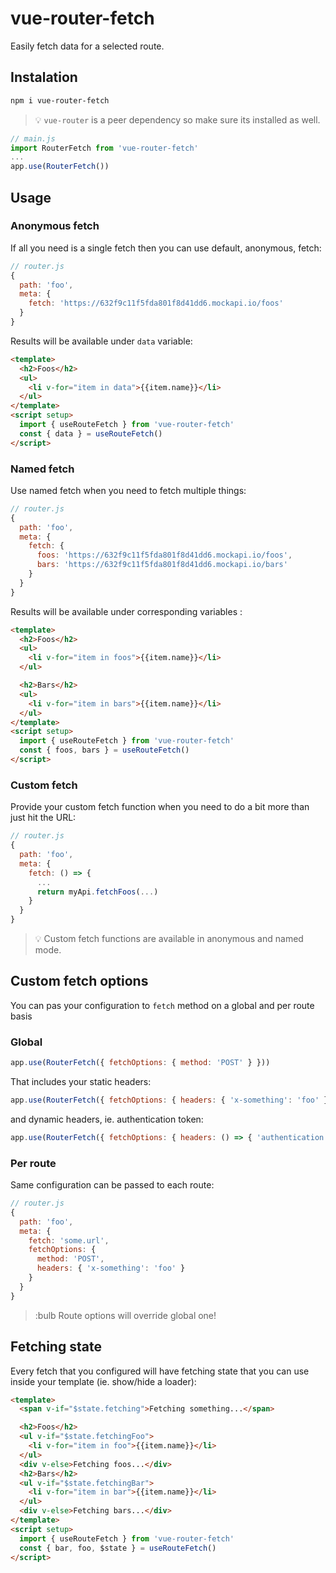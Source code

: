 # vue-router-fetch

Easily fetch data for a selected route.

## Instalation

```bash
npm i vue-router-fetch
```

> :bulb: `vue-router` is a peer dependency so make sure its installed as well.

```js
// main.js
import RouterFetch from 'vue-router-fetch'
...
app.use(RouterFetch())
```

## Usage

### Anonymous fetch

If all you need is a single fetch then you can use default, anonymous, fetch:

```js
// router.js
{
  path: 'foo',
  meta: {
    fetch: 'https://632f9c11f5fda801f8d41dd6.mockapi.io/foos'
  }
}
```

Results will be available under `data` variable:

```html
<template>
  <h2>Foos</h2>
  <ul>
    <li v-for="item in data">{{item.name}}</li>
  </ul>
</template>
<script setup>
  import { useRouteFetch } from 'vue-router-fetch'
  const { data } = useRouteFetch()
</script>
```

### Named fetch

Use named fetch when you need to fetch multiple things:

```js
// router.js
{
  path: 'foo',
  meta: {
    fetch: {
      foos: 'https://632f9c11f5fda801f8d41dd6.mockapi.io/foos',
      bars: 'https://632f9c11f5fda801f8d41dd6.mockapi.io/bars'
    }
  }
}
```

Results will be available under corresponding variables :

```html
<template>
  <h2>Foos</h2>
  <ul>
    <li v-for="item in foos">{{item.name}}</li>
  </ul>

  <h2>Bars</h2>
  <ul>
    <li v-for="item in bars">{{item.name}}</li>
  </ul>
</template>
<script setup>
  import { useRouteFetch } from 'vue-router-fetch'
  const { foos, bars } = useRouteFetch()
</script>
```

### Custom fetch

Provide your custom fetch function when you need to do a bit more than just hit the URL:

```js
// router.js
{
  path: 'foo',
  meta: {
    fetch: () => {
      ...
      return myApi.fetchFoos(...)
    }
  }
}
```

> :bulb: Custom fetch functions are available in anonymous and named mode.

## Custom fetch options

You can pas your configuration to `fetch` method on a global and per route basis

### Global

```js
app.use(RouterFetch({ fetchOptions: { method: 'POST' } }))
```

That includes your static headers:

```js
app.use(RouterFetch({ fetchOptions: { headers: { 'x-something': 'foo' } } }))
```

and dynamic headers, ie. authentication token:

```js
app.use(RouterFetch({ fetchOptions: { headers: () => { 'authentication': ... } } }))
```

### Per route

Same configuration can be passed to each route:

```js
// router.js
{
  path: 'foo',
  meta: {
    fetch: 'some.url',
    fetchOptions: {
      method: 'POST',
      headers: { 'x-something': 'foo' }
    }
  }
}
```

> :bulb Route options will override global one!

## Fetching state

Every fetch that you configured will have fetching state that you can use inside your template (ie. show/hide a loader):

```html
<template>
  <span v-if="$state.fetching">Fetching something...</span>

  <h2>Foos</h2>
  <ul v-if="$state.fetchingFoo">
    <li v-for="item in foo">{{item.name}}</li>
  </ul>
  <div v-else>Fetching foos...</div>
  <h2>Bars</h2>
  <ul v-if="$state.fetchingBar">
    <li v-for="item in bar">{{item.name}}</li>
  </ul>
  <div v-else>Fetching bars...</div>
</template>
<script setup>
  import { useRouteFetch } from 'vue-router-fetch'
  const { bar, foo, $state } = useRouteFetch()
</script>
```

